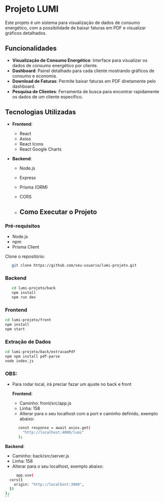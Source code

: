 # Projeto LUMI

Este projeto é um sistema para visualização de dados de consumo energético, com a possibilidade de baixar faturas em PDF e visualizar gráficos detalhados.

## Funcionalidades

- **Visualização de Consumo Energético**: Interface para visualizar os dados de consumo energético por cliente.
- **Dashboard**: Painel detalhado para cada cliente mostrando gráficos de consumo e economia.
- **Download de Faturas**: Permite baixar faturas em PDF diretamente pelo dashboard.
- **Pesquisa de Clientes**: Ferramenta de busca para encontrar rapidamente os dados de um cliente específico.

## Tecnologias Utilizadas

- **Frontend**:
  - React
  - Axios
  - React Icons
  - React Google Charts

- **Backend**:
  - Node.js
  - Express
  - Prisma (ORM)
  - CORS
 
  - ## Como Executar o Projeto

### Pré-requisitos

- Node.js
- npm 
- Prisma Client

 Clone o repositório:
```sh
   git clone https://github.com/seu-usuario/lumi-projeto.git
```
### Backend
```sh
   cd lumi-projeto/back
   npm install
   npm run dev
```
### Frontend
```sh
cd lumi-projeto/front
npm install
npm start
```
### Extração de Dados
```sh
cd lumi-projeto/back/extracaoPdf
npm npm install pdf-parse
node index.js
```


### OBS:

- Para rodar local, irá preciar fazar um ajuste no back e front

  **Frontend**:
  - Caminho: front/src/app.js
  - Linha: 158
  - Alterar para o seu localhost com a port e caminho definido, exemplo abaixo:
```sh
      const response = await axios.get(
        "http://localhost:4000/lumi"
      );
```

  **Backend**:
  - Caminho: back/src/server.js
  - Linha: 158
  - Alterar para o seu localhost, exemplo abaixo:
```sh
     app.use(
  cors({
    origin: "http://localhost:3000",
  })
);
``
